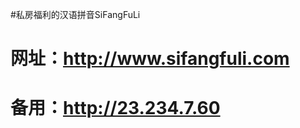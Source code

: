 #私房福利的汉语拼音SiFangFuLi
# 网址：<a href="http://www.sifangfuli.com/" rel="nofollow">http://www.sifangfuli.com</a>
# 备用：<a href="http://23.234.7.60/" rel="nofollow">http://23.234.7.60</a>
